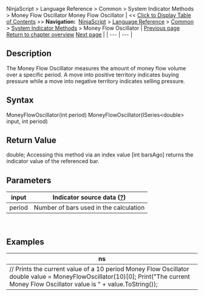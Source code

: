 ﻿
NinjaScript \> Language Reference \> Common \> System Indicator Methods \> Money Flow Oscillator
Money Flow Oscillator
| \<\< [Click to Display Table of Contents](money_flow_oscillator.md) \>\> **Navigation:**     [NinjaScript](ninjascript-1.md) \> [Language Reference](language_reference_wip-1.md) \> [Common](common-1.md) \> [System Indicator Methods](indicators-1.md) \> Money Flow Oscillator | [Previous page](money_flow_index_mfi-1.md) [Return to chapter overview](indicators-1.md) [Next page](moving_average_-_double_expone-1.md) |
| --- | --- |
## Description
The Money Flow Oscillator measures the amount of money flow volume over a specific period. A move into positive territory indicates buying pressure while a move into negative territory indicates selling pressure.
 
## Syntax
MoneyFlowOscillator(int period)
MoneyFlowOscillator(ISeries\<double\> input, int period)
 
## Return Value
double; Accessing this method via an index value \[int barsAgo] returns the indicator value of the referenced bar.
 
## Parameters
| input | Indicator source data ([?](valid_input_data_for_indicator-1.md)) |
| --- | --- |
| period | Number of bars used in the calculation |

 
## 
## Examples
| ns |
| --- |
| // Prints the current value of a 10 period Money Flow Oscillator double value \= MoneyFlowOscillator(10)\[0]; Print("The current Money Flow Oscillator value is " \+ value.ToString()); |
